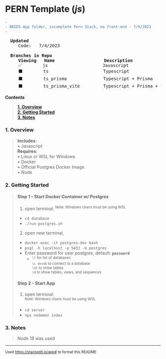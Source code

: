 # **PERN Template (*js*)**  
```diff
-                                                                 
- NEEDS App folder, incomplete Pern Stack, no front-end - 7/9/2023
-                                                                 
```

<pre>
  <strong>Updated</strong>
     Code:   7/4/2023

  <strong>Branches in Repo</strong>
<strong>     Viewing   Name                   Description</strong>
     ✅        js                     Javascript
     ⬛        ts                     Typescript
     ⬛        ts_prisma              Typescript + Prisma
     ⬛        ts_prisma_vite         Typescript + Prisma + Vite
</pre>

**Contents**  
>**[1. Overview](#1-overview)**  
**[2. Getting Started](#2-getting-started)**  
**[3. Notes](#3-notes)**  

### 1. Overview  
> **Includes**:  
> • Javascript  
> **Requires**:  
> • Linux or WSL for Windows  
> • Docker  
> • Official Postgres Docker Image  
> • Node  

### 2. Getting Started
>  #### Step 1 - Start Docker Container w/ Postgres
  >  1. open terminal:
  > <sup>Note: Windows Users must be using WSL </sup>
  >   * `cd database` 
  >   * `./run-postgres.sh`  
  >
> 2. open new terminal, 
  >   * `docker exec -it postgres-dev bash` 
  >   * `psql -h localhost -p 5432 -U postgres`  
  >   * Enter password for user postgres, default: **`password`**
  >     * <sup> `\l` for list of databases  
  >                   `\c devdb` to connect to a database  
  >                   `\dt` to show tables  
  >                   `\d` to show tables, views, and sequences 
  > 
  >
>  #### Step 2 - Start App
  >  1. open terminal:  
  > <sup>Note: Windows Users must be using WSL </sup>  
  >   * `cd server` 
  >   * `npx nodemon index`  
  >  
### 3. Notes
> Node 18 was used
---
<sup>Used https://stackedit.io/app# to format this README